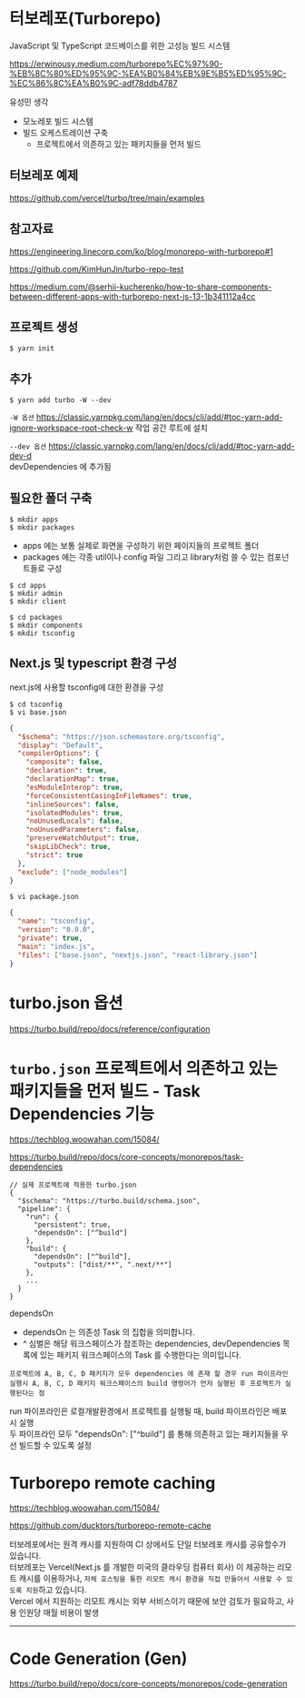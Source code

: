 # 터보레포(Turborepo)

JavaScript 및 TypeScript 코드베이스를 위한 고성능 빌드 시스템

https://erwinousy.medium.com/turborepo%EC%97%90-%EB%8C%80%ED%95%9C-%EA%B0%84%EB%9E%B5%ED%95%9C-%EC%86%8C%EA%B0%9C-adf78ddb4787

유성민 생각

- 모노레포 빌드 시스템
- 빌드 오케스트레이션 구축
  - 프로젝트에서 의존하고 있는 패키지들을 먼저 빌드

## 터보레포 예제

https://github.com/vercel/turbo/tree/main/examples

## 참고자료

https://engineering.linecorp.com/ko/blog/monorepo-with-turborepo#1

https://github.com/KimHunJin/turbo-repo-test

https://medium.com/@serhii-kucherenko/how-to-share-components-between-different-apps-with-turborepo-next-js-13-1b341112a4cc

## 프로젝트 생성

```
$ yarn init
```

## 추가

```
$ yarn add turbo -W --dev
```

`-W 옵션`
https://classic.yarnpkg.com/lang/en/docs/cli/add/#toc-yarn-add-ignore-workspace-root-check-w
작업 공간 루트에 설치

`--dev 옵션`
https://classic.yarnpkg.com/lang/en/docs/cli/add/#toc-yarn-add-dev-d  
devDependencies 에 추가됨

## 필요한 폴더 구축

```
$ mkdir apps
$ mkdir packages
```

- apps 에는 보통 실제로 화면을 구성하기 위한 페이지들의 프로젝트 폴더
- packages 에는 각종 util이나 config 파일 그리고 library처럼 쓸 수 있는 컴포넌트들로 구성

```
$ cd apps
$ mkdir admin
$ mkdir client

$ cd packages
$ mkdir components
$ mkdir tsconfig
```

## Next.js 및 typescript 환경 구성

next.js에 사용할 tsconfig에 대한 환경을 구성

```
$ cd tsconfig
$ vi base.json
```

```json
{
  "$schema": "https://json.schemastore.org/tsconfig",
  "display": "Default",
  "compilerOptions": {
    "composite": false,
    "declaration": true,
    "declarationMap": true,
    "esModuleInterop": true,
    "forceConsistentCasingInFileNames": true,
    "inlineSources": false,
    "isolatedModules": true,
    "noUnusedLocals": false,
    "noUnusedParameters": false,
    "preserveWatchOutput": true,
    "skipLibCheck": true,
    "strict": true
  },
  "exclude": ["node_modules"]
}
```

```
$ vi package.json
```

```json
{
  "name": "tsconfig",
  "version": "0.0.0",
  "private": true,
  "main": "index.js",
  "files": ["base.json", "nextjs.json", "react-library.json"]
}
```

# turbo.json 옵션

https://turbo.build/repo/docs/reference/configuration

# `turbo.json` 프로젝트에서 의존하고 있는 패키지들을 먼저 빌드 - Task Dependencies 기능

https://techblog.woowahan.com/15084/

https://turbo.build/repo/docs/core-concepts/monorepos/task-dependencies

```
// 실제 프로젝트에 적용한 turbo.json
{
  "$schema": "https://turbo.build/schema.json",
  "pipeline": {
    "run": {
      "persistent": true,
      "dependsOn": ["^build"]
    },
    "build": {
      "dependsOn": ["^build"],
      "outputs": ["dist/**", ".next/**"]
    },
    ...
  }
}
```

dependsOn

- dependsOn 는 의존성 Task 의 집합을 의미합니다.
- ^ 심벌은 해당 워크스페이스가 참조하는 dependencies, devDependencies 목록에 있는 패키지 워크스페이스의 Task 를 수행한다는 의미입니다.

`프로젝트에 A, B, C, D 패키지가 모두 dependencies 에 존재 할 경우 run 파이프라인 실행시 A, B, C, D 패키지 워크스페이스의 build 명령어가 먼저 실행된 후 프로젝트가 실행된다는 점`

run 파이프라인은 로컬개발환경에서 프로젝트를 실행될 때, build 파이프라인은 배포 시 실행  
두 파이프라인 모두 "dependsOn": ["^build"] 를 통해 의존하고 있는 패키지들을 우선 빌드할 수 있도록 설정

# Turborepo remote caching

https://techblog.woowahan.com/15084/

https://github.com/ducktors/turborepo-remote-cache

터보레포에서는 원격 캐시를 지원하여 CI 상에서도 단일 터보레포 캐시를 공유할수가 있습니다.  
터보레포는 Vercel(Next.js 를 개발한 미국의 클라우딩 컴퓨터 회사) 이 제공하는 리모트 캐시를 이용하거나, `자체 호스팅을 통한 리모트 캐시 환경을 직접 만들어서 사용할 수 있도록 지원`하고 있습니다.  
Vercel 에서 지원하는 리모트 캐시는 외부 서비스이기 때문에 보안 검토가 필요하고, 사용 인원당 매월 비용이 발생

---

# Code Generation (Gen)

https://turbo.build/repo/docs/core-concepts/monorepos/code-generation
